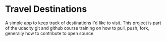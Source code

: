# Travel Destinations

A simple app to keep track of destinations I'd like to visit.
This project is part of the udacity git and github course training on how to pull, push, fork, generally how to contribute to open source.
